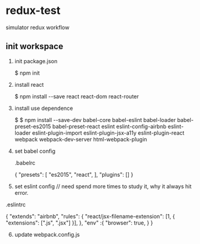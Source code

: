 # redux-test
simulator redux workflow


## init workspace 

1. init package.json
   
   $ npm init 

2. install react 

   $ npm install --save react react-dom react-router 

3. install use dependence 

   $ $ npm install --save-dev babel-core babel-eslint babel-loader babel-preset-es2015 babel-preset-react eslint eslint-config-airbnb eslint-loader eslint-plugin-import eslint-plugin-jsx-a11y eslint-plugin-react webpack webpack-dev-server html-webpack-plugin

4. set babel config 

   .babelrc

   {
	"presets": [
  	"es2015",
  	"react",
 	],
	"plugins": []
}

5. set eslint config  // need spend more times to study it, why it always hit error.

  .eslintrc 

   {
  "extends": "airbnb",
  "rules": {
    "react/jsx-filename-extension": [1, { "extensions": [".js", ".jsx"] }],
  },
  "env" :{
    "browser": true,
  }
}

6. update webpack.config.js

